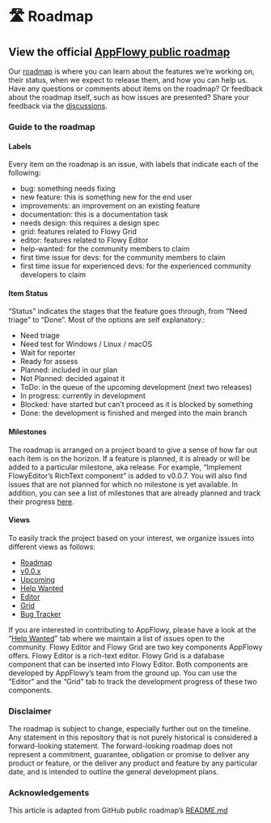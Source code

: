 # 🛣 Roadmap

## View the official [AppFlowy public roadmap](https://github.com/orgs/AppFlowy-IO/projects/5/views/12)

Our [roadmap](https://github.com/orgs/AppFlowy-IO/projects/5/views/12) is where you can learn about the features we’re working on, their status, when we expect to release them, and how you can help us. Have any questions or comments about items on the roadmap? Or feedback about the roadmap itself, such as how issues are presented? Share your feedback via the [discussions](https://github.com/AppFlowy-IO/AppFlowy/discussions).

### Guide to the roadmap

#### Labels

Every item on the roadmap is an issue, with labels that indicate each of the following:

* bug: something needs fixing
* new feature: this is something new for the end user
* improvements: an improvement on an existing feature
* documentation: this is a documentation task
* needs design: this requires a design spec
* grid: features related to Flowy Grid
* editor: features related to Flowy Editor
* help-wanted: for the community members to claim
* first time issue for devs: for the community members to claim
* first time issue for experienced devs: for the experienced community developers to claim

#### Item Status

“Status” indicates the stages that the feature goes through, from “Need triage” to “Done”. Most of the options are self explanatory.:

* Need triage
* Need test for Windows / Linux / macOS
* Wait for reporter
* Ready for assess
* Planned: included in our plan
* Not Planned: decided against it
* ToDo: in the queue of the upcoming development (next two releases)
* In progress: currently in development
* Blocked: have started but can’t proceed as it is blocked by something
* Done: the development is finished and merged into the main branch

#### Milestones

The roadmap is arranged on a project board to give a sense of how far out each item is on the horizon. If a feature is planned, it is already or will be added to a particular milestone, aka release. For example, “Implement FlowyEditor’s RichText component” is added to v0.0.7. You will also find issues that are not planned for which no milestone is yet available. In addition, you can see a list of milestones that are already planned and track their progress [here](https://github.com/AppFlowy-IO/AppFlowy/milestones).

#### Views

To easily track the project based on your interest, we organize issues into different views as follows:

* [Roadmap](https://github.com/orgs/AppFlowy-IO/projects/5/views/12)
* [v0.0.x](https://github.com/orgs/AppFlowy-IO/projects/5/views/1)
* [Upcoming](https://github.com/orgs/AppFlowy-IO/projects/5/views/3)
* [Help Wanted](https://github.com/orgs/AppFlowy-IO/projects/5/views/4)
* [Editor](https://github.com/orgs/AppFlowy-IO/projects/5/views/5)
* [Grid](https://github.com/orgs/AppFlowy-IO/projects/5/views/6)
* [Bug Tracker](https://github.com/orgs/AppFlowy-IO/projects/5/views/9)

If you are interested in contributing to AppFlowy, please have a look at the “[Help Wanted](https://github.com/orgs/AppFlowy-IO/projects/5/views/4)” tab where we maintain a list of issues open to the community. Flowy Editor and Flowy Grid are two key components AppFlowy offers. Flowy Editor is a rich-text editor. Flowy Grid is a database component that can be inserted into Flowy Editor. Both components are developed by AppFlowy’s team from the ground up. You can use the “Editor” and the “Grid” tab to track the development progress of these two components.

### Disclaimer

The roadmap is subject to change, especially further out on the timeline. Any statement in this repository that is not purely historical is considered a forward-looking statement. The forward-looking roadmap does not represent a commitment, guarantee, obligation or promise to deliver any product or feature, or the deliver any product and feature by any particular date, and is intended to outline the general development plans.

### Acknowledgements

This article is adapted from GitHub public roadmap’s [README.md](https://github.com/github/roadmap)
